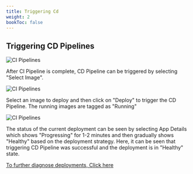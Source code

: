 ```yaml
---
title: Triggering Cd
weight: 2
bookToc: false
---
```


## Triggering CD Pipelines

![CI Pipelines](../../CI3.JPG "Triggering CI Pipelines")

After CI Pipeline is complete, CD Pipeline can be triggered by selecting "Select Image".

![CI Pipelines](../../CD1.JPG "Triggering CI Pipelines")

Select an image to deploy and then click on "Deploy" to trigger the CD Pipeline.
The running images are tagged as "Running"


![CI Pipelines](../../depdebug1edit.JPG "Triggering CI Pipelines")

The status of the current deployment can be seen by selecting App Details which shows "Progressing" for 1-2 minutes and then gradually shows "Healthy" based on the deployment strategy.
Here, it can be seen that triggering CD Pipeline was successful and the deployment is in "Healthy" state.



[To further diagnose deployments, Click here](https://docs.devtron.ai/docs/reference/debugging-deployments-and-monitoring/)


